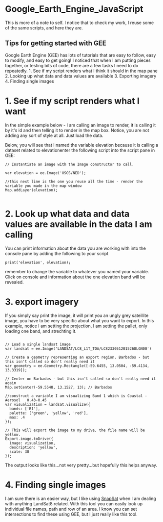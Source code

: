 # Google_Earth_Engine_JavaScript
This is more of a note to self. I notice that to check my work, I reuse some of the same scripts, and here they are.

## Tips for getting started with GEE
Google Earth Engine (GEE) has lots of tutorials that are easy to follow, easy to modify, and easy to get going! I noticed that when I am putting pieces together, or testing bits of code, there are a few tasks I need to do repeatedly. 1. See if my script renders what I think it should in the map pane 2. Looking up what data and data values are available 3. Exporting imagery 4. Finding single images

# 1. See if my script renders what I want

In the simple example below - I am calling an image to render, it is calling it by it's id and then telling it to render in the map box. Notice, you are not adding any sort of style at all. Just load the data.


Below, you will see that I named the variable elevation because it is calling a dataset related to elevationenter the following script into the script pane in GEE: 

```
// Instantiate an image with the Image constructor to call. 

var elevation = ee.Image('USGS/NED');

//this next line is the one you reuse all the time - render the variable you made in the map window
Map.addLayer(elevation);


```

# 2. Look up what data and data values are available in the data I am calling
You can print information about the data you are working with into the console pane by adding the following to your script

```
print('elevation', elevation);
```
remember to change the variable to whatever you named your variable. Click on console and information about the one elevation band will be revealed.

# 3. export imagery
If you simply say print the image, it will print you an ungly grey sateillite image, you have to be very specific about what you want to export. In this example, notice I am setting the projection, I am setting the pallet, only loading one band, and strechting it. 

```

// Load a single landsat image 
var landsat = ee.Image('LANDSAT/LC8_L1T_TOA/LC82330512015268LGN00')
  
// Create a geometry representing an export region. Barbados - but this isn't called so don't really need it
var geometry = ee.Geometry.Rectangle([-59.6455, 13.0504, -59.4134, 13.3319]);

// Center on Barbados - but this isn't called so don't really need it again
Map.setCenter(-59.5548, 13.1527, 13); // Barbados

//construct a variable I am visualizing Band 1 which is Coastal - Aerosol	0.43-0.45
var visualization = landsat.visualize({
  bands: ['B1'],
  palette: ['green', 'yellow', 'red'],
  max: .4
});

// This will export the image to my drive, the file name will be yellow.
Export.image.toDrive({
  image: visualization,
  description: 'yellow',
  scale: 30
});
```
The output looks like this...not very pretty...but hopefully this helps anyway. 

# 4. Finding single images
I am sure there is an easier way, but I like using <a href="http://snapsat.org/">SnapSat</a> when I am dealing with anything LandSat8 related. With this tool you can easily look up individual file names, path and row of an area. I know you can set intersections to find these using GEE, but I just really like this tool. 

